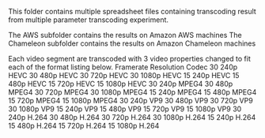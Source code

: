 This folder contains multiple spreadsheet files containing transcoding result from multiple parameter transcoding experiment.


The AWS subfolder contains the results on Amazon AWS machines
The Chameleon subfolder contains the results on Amazon Chameleon machines


Each video segment are transcoded with 3 video properties changed to fit each of the format listing below.
Framerate Resolution Codec
30 240p HEVC
30 480p HEVC
30 720p HEVC
30 1080p HEVC
15 240p HEVC
15 480p HEVC
15 720p HEVC
15 1080p HEVC
30 240p MPEG4
30 480p MPEG4
30 720p MPEG4
30 1080p MPEG4
15 240p MPEG4
15 480p MPEG4
15 720p MPEG4
15 1080p MPEG4
30 240p VP9
30 480p VP9
30 720p VP9
30 1080p VP9
15 240p VP9
15 480p VP9
15 720p VP9
15 1080p VP9
30 240p H.264
30 480p H.264
30 720p H.264
30 1080p H.264
15 240p H.264
15 480p H.264
15 720p H.264
15 1080p H.264

